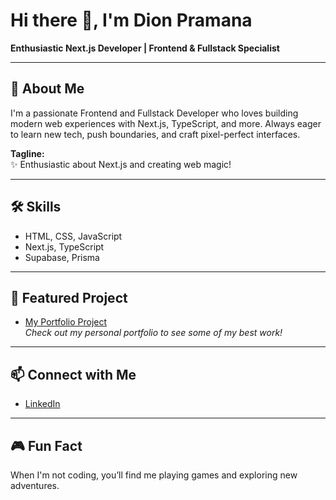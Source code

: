 # Hi there 👋, I'm Dion Pramana

**Enthusiastic Next.js Developer | Frontend & Fullstack Specialist**

---

## 🚀 About Me

I'm a passionate Frontend and Fullstack Developer who loves building modern web experiences with Next.js, TypeScript, and more. Always eager to learn new tech, push boundaries, and craft pixel-perfect interfaces.

**Tagline:**  
✨ Enthusiastic about Next.js and creating web magic!

---

## 🛠️ Skills

- HTML, CSS, JavaScript
- Next.js, TypeScript
- Supabase, Prisma

---

## 🌟 Featured Project

- [My Portfolio Project](https://github.com/dionpramana84/my-portofolio-project)  
  _Check out my personal portfolio to see some of my best work!_

---

## 📫 Connect with Me

- [LinkedIn](https://www.linkedin.com/in/dionpramana84/)

---

## 🎮 Fun Fact

When I'm not coding, you’ll find me playing games and exploring new adventures.
